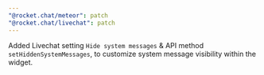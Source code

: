 ```yaml
---
"@rocket.chat/meteor": patch
"@rocket.chat/livechat": patch
---
```


Added Livechat setting `Hide system messages` & API method `setHiddenSystemMessages`, to customize system message visibility within the widget.
